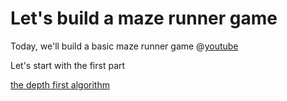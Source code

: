 # Let's build a maze runner game

Today, we'll build a basic maze runner game
@[youtube](2mUf_6xPNcI)


Let's start with the first part

[the depth first algorithm](mazerunner/chapter-01)